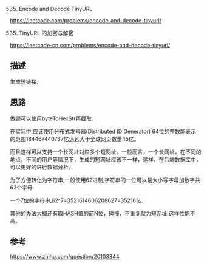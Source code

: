 535. Encode and Decode TinyURL

<https://leetcode.com/problems/encode-and-decode-tinyurl/>

535. TinyURL 的加密与解密

<https://leetcode-cn.com/problems/encode-and-decode-tinyurl/>


## 描述
生成短链接.

## 思路
做题可以使用byteToHexStr再截取.

在实际中,应该使用分布式发号器(Distributed ID Generator)
64位的整数能表示的范围184467440737亿远远大于全球网页数量45亿。

而且这样可以支持一个长网址对应多个短网址。一般而言，一个长网址，在不同的地点，不同的用户等情况下，生成的短网址应该不一样，这样，在后端数据库中，可以更好的进行数据分析。

为了方便转化为字符串,一般使用62进制,字符串的一位可以是大小写字母加数字共62个字母.

一个7位的字符串,62^7=3521614606208627=35216亿.


其他的办法大概还有取HASH值的前N位，碰撞，不重复就为短网址.这样性能不高。


## 参考
https://www.zhihu.com/question/20103344


